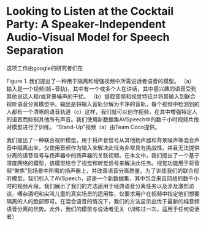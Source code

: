 # Looking to Listen at the Cocktail Party: A Speaker-Independent Audio-Visual Model for Speech Separation

这项工作由google的研究者们在

Figure 1. 我们提出了一种用于隔离和增强视频中所需说话者语音的模型。 （a）输入是一个视频(帧+音轨)，其中有一个或多个人在讲话，其中感兴趣的语音受到其他说话人和/或背景噪声的干扰。 （b）提取音频和视觉特征并将其输入到联合视听语音分离模型中。输出是将输入音轨分解为干净的音轨，每个视频中检测到的人都有一个清晰的语音轨道（c）这样，我们就可以创作视频，在其中增强特定人的语音而抑制其他所有声音。我们使用新数据集AVSpeech中的数千小时视频片段对模型进行了训练。 “Stand-Up”视频（a）由Team Coco提供。

我们提出了一种联合视听模型，用于将声音信号从其他扬声器和背景噪声等混合声音中隔离出来，仅使用音频作为输入来解决此任务非常具有挑战性，并且无法提供分离的语音信号与扬声器中的扬声器的关联视频。在本文中，我们提出了一个基于深度网络的模型，该模型结合了视觉和听觉信号来解决此任务。视觉功能用于将音频“聚焦”到场景中所需的扬声器上，并改善语音分离质量。为了训练我们的联合视听模型，我们引入了AVSpeech，这是一个新数据集，其中包含来自网络的数千小时的视频片段。我们展示了我们的方法适用于经典语音分离任务以及涉及激烈访谈，嘈杂酒吧和尖叫儿童的真实场景的适用性，仅要求用户在视频中指定他们想要隔离的人的脸部即可。在混合语音的情况下，我们的方法显示出优于最新的纯音频语音分离的优势。此外，我们的模型与说话者无关（训练过一次，适用于任何说话者）
